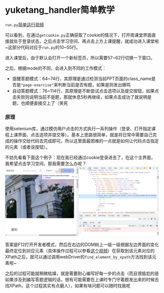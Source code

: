# yuketang_handler简单教学

`run.py`[简单运行视频](./演示.mp4)

可以看到，在通过`getcookie.py`正确获取了cookie的情况下，打开雨课堂界面直接就处于登录状态，之后点击学习空间、再点击上方上课提醒，就成功进入课堂啦~这部分代码对应于`run.py`的10~55行。

进入课堂后，由于默认会打开一个新标签页，所以需要57~62行切换一下窗口。

之后，根据mode的不同，会进入到不同的工作模式：

- 提醒答题模式：64~74行，其原理是通过检测当前PPT页面的class_name是否是`"page-exercise"`来判断当前是否有题，如果是则发出蜂鸣
- 自动答题模式：76~114行，其原理是不断尝试点击选项以及提交按钮，如果点击失败则说明当前不是题，那就休息5秒再继续，如果点击成功了就说明是题，也顺便直接交上了（笑死

### 原理

使用selenium库，通过模仿用户点击的方式执行一系列操作（登录、打开指定课程上课界面、点击选项并提交等）。基本上思路很简单，就是将日常中需要自己完成的操作交给代码去完成即可。所以这里面最困难的一点就是如何让代码点击指定的元素（或者说按钮）。

不妨先看看下面这个例子：现在我已经通过cookie登录进去了，在这个主界面，我希望点击学习空间，那我需要怎么办呢？![微信截图_20230413163203](微信截图_20230413163203.png)

答案是F12打开开发者模式，然后在右边的DOM树上一级一级根据左边界面的变化最终定位到对应元素（具体操作过程可以参看[这个视频](./如何确定一个元素的XPath.mp4)）在获取到该元素对应的XPath之后，就可以通过调用webDriver的`find_element_by_xpath`方法找到该元素啦~

之后的过程可能就稍微枯燥，就是需要耐心编写好每一步的点击（而且很尴尬的是如果涉及到编写答题逻辑的话，很有可能需要在上课时专门守着题发出来的时候去找XPath，这个过程其实有点磨人），如果有啥问题可以随时找我呢
